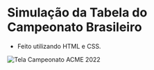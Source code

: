 # Simulação da Tabela do Campeonato Brasileiro

- Feito utilizando HTML e CSS.

![Tela Campeonato ACME 2022](https://user-images.githubusercontent.com/24281755/176817254-cd79b0a7-d50e-4e95-91c7-9cdfb95dd1a8.png)

